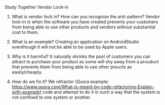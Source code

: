Study Together 
Vendor Lock-in

1) What is vendor lock in? How can you recognize the anti-pattern?
	Vendor lock-in is when the software you have created prevents your customers from being able to use other products and vendors without substantial cost to them. 

2) What is an example?
	Creating an application on AndroidStudio eventhough it will not be able to be used by Apple users.

3) Why is it harmful?
	It naturally shrinks the pool of customers you can attract to purchase your product as some will shy away from a prouduct that prevents them from being able to use other proucts as easily/cheaply. 

4) How do we fix it?
	We refractor [Quora example: https://www.quora.com/What-is-meant-by-code-refactoring-Explain-with-example] code and attempt to do it in such a way that the system is not confined to one system or another. 
	
